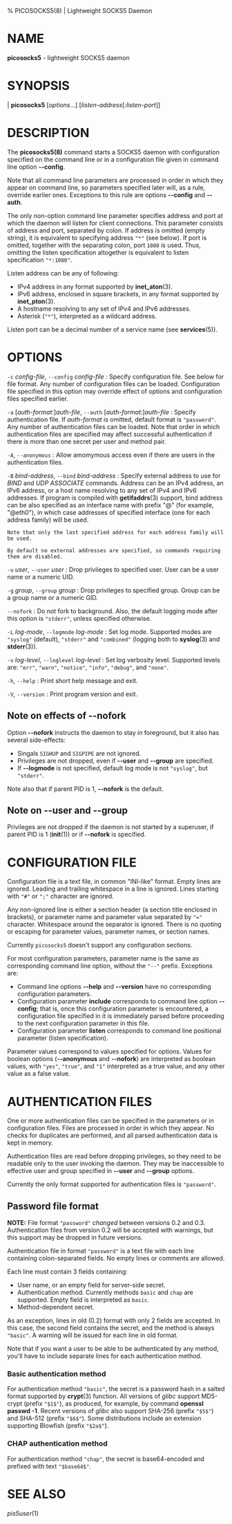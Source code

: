 % PICOSOCKS5(8) | Lightweight SOCKS5 Daemon

# NAME

**picosocks5** - lightweight SOCKS5 daemon

# SYNOPSIS

| **picosocks5** \[_options_...] \[_listen-address_\[:_listen-port_]]

# DESCRIPTION

The **picosocks5(8)** command starts a SOCKS5 daemon with configuration
specified on the command line or in a configuration file given in command
line option **--config**.

Note that all command line parameters are processed in order in which
they appear on command line, so parameters specified later will, as a
rule, override earlier ones. Exceptions to this rule are options
**--config** and **--auth**.

The only non-option command line parameter specifies address and port
at which the daemon will listen for client connections. This parameter
consists of address and port, separated by colon. If address is omitted
(empty string), it is equivalent to specifying address `"*"` (see below).
If port is omitted, together with the separating colon, port `1080` is used.
Thus, omitting the listen specification altogether is equivalent to
listen specification `"*:1080"`.

Listen address can be any of following:

  * IPv4 address in any format supported by **inet_aton**(3).
  * IPv6 address, enclosed in square brackets, in any format supported by
    **inet_pton**(3).
  * A hostname resolving to any set of IPv4 and IPv6 addresses.
  * Asterisk (`"*"`), interpreted as a wildcard address.

Listen port can be a decimal number of a service name (see **services**(5)).

# OPTIONS

`-c` _config-file_,  `--config` _config-file_
:   Specify configuration file. See below for file format. Any number of
    configuration files can be loaded. Configuration file specified in
    this option may override effect of options and configuration files
    specified earlier.

`-a` [_auth-format_:]_auth-file_, `--auth` [_auth-format_:]_auth-file_
:   Specify authentication file. If _auth-format_ is omitted, default format
    is `"password"`. Any number of authentication files can be loaded.
    Note that order in which authentication files are specified may
    affect successful authentication if there is more than one secret
    per user and method pair.

`-A`, `--anonymous`
:   Allow amomymous access even if there are users in the authentication
    files.

`-B` _bind-address_, `--bind` _bind-address_
:   Specify external address to use for *BIND* and *UDP ASSOCIATE* commands.
    Address can be an IPv4 address, an IPv6 address, or a host name
    resolving to any set of IPv4 and IPv6 addresses. If program is compiled
    with **getifaddrs**(3) support, bind address can be also specified as
    an interface name with prefix "@" (for example, "@eth0"), in which case
    addresses of specified interface (one for each address family) will be
    used.

    Note that only the last specified address for each address family will
    be used.

    By default no external addresses are specified, so commands requiring
    them are disabled.

`-u` _user_, `--user` _user_
:   Drop privileges to specified user. User can be a user name or
    a numeric UID.

`-g` _group_, `--group` _group_
:   Drop privileges to specified group. Group can be a group name or
    a numeric GID.

`--nofork`
:   Do not fork to background. Also, the default logging mode after this
    option is `"stderr"`, unless specified otherwise.

`-L` _log-mode_, `--logmode` _log-mode_
:   Set log mode. Supported modes are `"syslog"` (default), `"stderr"` and
    `"combined"` (logging both to **syslog**(3) and **stderr**(3)).

`-v` _log-level_, `--loglevel` _log-level_
:   Set log verbosity level. Supported levels are: `"err"`, `"warn"`,
    `"notice"`, `"info"`, `"debug"`, and `"none"`.

`-h`, `--help`
:   Print short help message and exit.

`-V`, `--version`
:   Print program version and exit.

## Note on effects of --nofork

Option **--nofork** instructs the daemon to stay in foreground, but it also
has several side-effects:

  * Singals `SIGHUP` and `SIGPIPE` are not ignored.
  * Privileges are not dropped, even if **--user** and **--group**
    are specified.
  * If **--logmode** is not specified, default log mode is not `"syslog"`,
    but `"stderr"`.

Note also that if parent PID is 1, **--nofork** is the default.

## Note on --user and --group

Privileges are not dropped if the daemon is not started by a superuser,
if parent PID is 1 (**init**(1)) or if **--nofork** is specified.

# CONFIGURATION FILE

Configuration file is a text file, in common "INI-like" format.
Empty lines are ignored. Leading and trailing whitespace in a line is ignored.
Lines starting with `"#"` or `";"` character are ignored.

Any non-ignored line is either a section header (a section title
enclosed in brackets), or parameter name and parameter value separated
by `"="` character. Whitespace around the separator is ignored.
There is no quoting or escaping for parameter values, parameter names,
or section names.

Currently `picosocks5` doesn't support any configuration sections.

For most configuration parameters, parameter name is the same as
corresponding command line option, without the `"--"` prefix.
Exceptions are:

  * Command line options **--help** and **--version** have no
    corresponding configuration parameters.
  * Configuration parameter **include** corresponds to command
    line option **--config**; that is, once this configuration
    parameter is encountered, a configuration file specified in
    it is immediately parsed before proceeding to the next
    configuration parameter in this file.
  * Configuration parameter **listen** corresponds to command
    line positional parameter (listen specification).

Parameter values correspond to values specified for options. Values for
boolean options (**--anonymous** and **--nofork**) are interpreted as
boolean values, with `"yes"`, `"true"`, and `"1"` interpreted as a true
value, and any other value as a false value.

# AUTHENTICATION FILES

One or more authentication files can be specified in the parameters or in
configuration files. Files are processed in order in which they appear.
No checks for duplicates are performed, and all parsed authentication data
is kept in memory.

Authentication files are read before dropping privileges, so they need to
be readable only to the user invoking the daemon. They may be inaccessible
to effective user and group specified in **--user** and **--group**
options.

Currently the only format supported for authentication files is `"password"`.

## Password file format

**NOTE:** File format `"password"` _changed_ between versions 0.2 and
0.3. Authentication files from version 0.2 will be accepted with warnings,
but this support may be dropped in future versions.

Authentication file in format `"password"` is a text file with each line
containing colon-separated fields. No empty lines or comments are allowed.

Each line must contain 3 fields containing:

  * User name, or an empty field for server-side secret.
  * Authentication method. Currently methods `basic` and `chap` are supported.
    Empty field is interpreted as `basic`.
  * Method-dependent secret.

As an exception, lines in old (0.2) format with only 2 fields are accepted.
In this case, the second field contains the secret, and the method is always
`"basic"`. A warning will be issued for each line in old format.

Note that if you want a user to be able to be authenticated by any method,
you'll have to include separate lines for each authentication method.

### Basic authentication method

For authentication method `"basic"`, the secret is a password hash in
a salted format supported by **crypt**(3) function. All versions of _glibc_
support MD5-crypt (prefix `"$1$"`), as produced, for example, by command
**openssl passwd -1**. Recent versions of _glibc_ also support SHA-256
(prefix `"$5$"`) and SHA-512 (prefix `"$6$"`). Some distributions include
an extension supporting Blowfish (prefix `"$2a$"`).

### CHAP authentication method

For authentication method `"chap"`, the secret is base64-encoded and
prefixed with text `"$base64$"`.

# SEE ALSO

_pis5user_(1)
